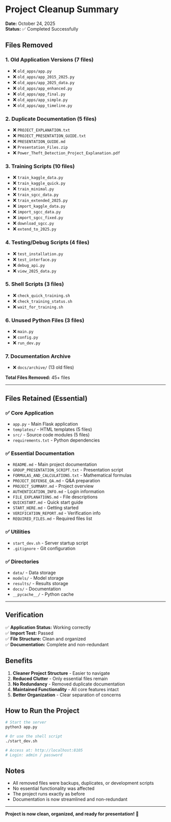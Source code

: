 # Project Cleanup Summary

**Date:** October 24, 2025  
**Status:** ✅ Completed Successfully

## Files Removed

### 1. Old Application Versions (7 files)
- ❌ `old_apps/app.py`
- ❌ `old_apps/app_2015_2025.py`
- ❌ `old_apps/app_2025_data.py`
- ❌ `old_apps/app_enhanced.py`
- ❌ `old_apps/app_final.py`
- ❌ `old_apps/app_simple.py`
- ❌ `old_apps/app_timeline.py`

### 2. Duplicate Documentation (5 files)
- ❌ `PROJECT_EXPLANATION.txt`
- ❌ `PROJECT_PRESENTATION_GUIDE.txt`
- ❌ `PRESENTATION_GUIDE.md`
- ❌ `Presentation_Files.zip`
- ❌ `Power_Theft_Detection_Project_Explanation.pdf`

### 3. Training Scripts (10 files)
- ❌ `train_kaggle_data.py`
- ❌ `train_kaggle_quick.py`
- ❌ `train_minimal.py`
- ❌ `train_sgcc_data.py`
- ❌ `train_extended_2025.py`
- ❌ `import_kaggle_data.py`
- ❌ `import_sgcc_data.py`
- ❌ `import_sgcc_fixed.py`
- ❌ `download_sgcc.py`
- ❌ `extend_to_2025.py`

### 4. Testing/Debug Scripts (4 files)
- ❌ `test_installation.py`
- ❌ `test_interface.py`
- ❌ `debug_api.py`
- ❌ `view_2025_data.py`

### 5. Shell Scripts (3 files)
- ❌ `check_quick_training.sh`
- ❌ `check_training_status.sh`
- ❌ `wait_for_training.sh`

### 6. Unused Python Files (3 files)
- ❌ `main.py`
- ❌ `config.py`
- ❌ `run_dev.py`

### 7. Documentation Archive
- ❌ `docs/archive/` (13 old files)

**Total Files Removed:** 45+ files

---

## Files Retained (Essential)

### ✅ Core Application
- `app.py` - Main Flask application
- `templates/` - HTML templates (5 files)
- `src/` - Source code modules (5 files)
- `requirements.txt` - Python dependencies

### ✅ Essential Documentation
- `README.md` - Main project documentation
- `GROUP_PRESENTATION_SCRIPT.txt` - Presentation script
- `FORMULAS_AND_CALCULATIONS.txt` - Mathematical formulas
- `PROJECT_DEFENSE_QA.md` - Q&A preparation
- `PROJECT_SUMMARY.md` - Project overview
- `AUTHENTICATION_INFO.md` - Login information
- `FILE_EXPLANATIONS.md` - File descriptions
- `QUICKSTART.md` - Quick start guide
- `START_HERE.md` - Getting started
- `VERIFICATION_REPORT.md` - Verification info
- `REQUIRED_FILES.md` - Required files list

### ✅ Utilities
- `start_dev.sh` - Server startup script
- `.gitignore` - Git configuration

### ✅ Directories
- `data/` - Data storage
- `models/` - Model storage
- `results/` - Results storage
- `docs/` - Documentation
- `__pycache__/` - Python cache

---

## Verification

✅ **Application Status:** Working correctly  
✅ **Import Test:** Passed  
✅ **File Structure:** Clean and organized  
✅ **Documentation:** Complete and non-redundant  

## Benefits

1. **Cleaner Project Structure** - Easier to navigate
2. **Reduced Clutter** - Only essential files remain
3. **No Redundancy** - Removed duplicate documentation
4. **Maintained Functionality** - All core features intact
5. **Better Organization** - Clear separation of concerns

## How to Run the Project

```bash
# Start the server
python3 app.py

# Or use the shell script
./start_dev.sh

# Access at: http://localhost:8105
# Login: admin / password
```

## Notes

- All removed files were backups, duplicates, or development scripts
- No essential functionality was affected
- The project runs exactly as before
- Documentation is now streamlined and non-redundant

---

**Project is now clean, organized, and ready for presentation!** 🚀
